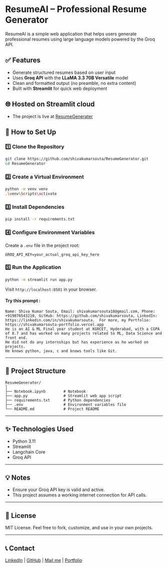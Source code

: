 # ResumeAI – Professional Resume Generator

ResumeAI is a simple web application that helps users generate professional resumes using large language models powered by the Groq API.

## ✅ Features

* Generate structured resumes based on user input
* Uses **Groq API** with the **LLaMA 3.3 70B Versatile** model
* Clean and formatted output (no preamble, no extra content)
* Built with **Streamlit** for quick web deployment

## 🌐 Hosted on Streamlit cloud

* The project is live at [ResumeGenerater](https://resumegenerater.streamlit.app/)

## 🚀 How to Set Up

### 1️⃣ Clone the Repository

```bash
git clone https://github.com/shivakumarsouta/ResumeGenerator.git
cd ResumeGenerator
```

### 2️⃣ Create a Virtual Environment

```bash
python -m venv venv
.\venv\Scripts\activate
```

### 3️⃣ Install Dependencies

```bash
pip install -r requirements.txt
```

### 4️⃣ Configure Environment Variables

Create a `.env` file in the project root:

```
GROQ_API_KEY=your_actual_groq_api_key_here
```

### 5️⃣ Run the Application

```bash
python -m streamlit run app.py
```

Visit `http://localhost:8501` in your browser.

#### Try this prompt : 
```
Name: Shiva Kumar Souta, Email: shivakumarsouta18@gmail.com, Phone: +919876543210, GitHub: https://github.com/shivakumarsouta, LinkedIn: https://linkedin.com/in/shivakumarsouta.  For more, my Portfolio: https://shivakumarsouta-portfolio.vercel.app  
He is an AI & ML Final year student at KGRCET, Hyderabad, with a CGPA of 8.7 and has worked on many projects related to ML, Data Science and front end.
He did not do any internships but has experience as he worked on projects.
He knows python, java, c and knows tools like Git.

```

---

## 📁 Project Structure

```
ResumeGenerator/
│
├── Notebook.ipynb        # Notebook
├── app.py                # Streamlit web app script
├── requirements.txt      # Python dependencies
├── .env                  # Environment variables file
└── README.md             # Project README
```

---

## ✨ Technologies Used

* Python 3.11
* Streamlit
* Langchain Core
* Groq API

---

## 💡 Notes

* Ensure your Groq API key is valid and active.
* This project assumes a working internet connection for API calls.

---

## 🤝 License

MIT License.
Feel free to fork, customize, and use in your own projects.

---

## 📞 Contact

[LinkedIn](https://linkedin.com/in/shivakumarsouta) | [GitHub](https://github.com/shivakumarsouta) | [Mail me](shivakumarsouta18@gmail.com) | [Portfolio](https://shivakumarsouta-portfolio.vercel.app)
